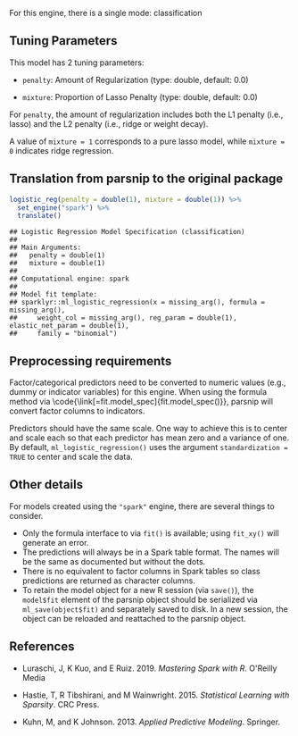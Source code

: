 


For this engine, there is a single mode: classification

## Tuning Parameters



This model has 2 tuning parameters:

- `penalty`: Amount of Regularization (type: double, default: 0.0)

- `mixture`: Proportion of Lasso Penalty (type: double, default: 0.0)

For `penalty`, the amount of regularization includes both the L1 penalty (i.e., lasso) and the L2 penalty (i.e., ridge or weight decay). 

A value of `mixture = 1` corresponds to a pure lasso model, while `mixture = 0` indicates ridge regression.

## Translation from parsnip to the original package


```r
logistic_reg(penalty = double(1), mixture = double(1)) %>% 
  set_engine("spark") %>% 
  translate()
```

```
## Logistic Regression Model Specification (classification)
## 
## Main Arguments:
##   penalty = double(1)
##   mixture = double(1)
## 
## Computational engine: spark 
## 
## Model fit template:
## sparklyr::ml_logistic_regression(x = missing_arg(), formula = missing_arg(), 
##     weight_col = missing_arg(), reg_param = double(1), elastic_net_param = double(1), 
##     family = "binomial")
```

## Preprocessing requirements


Factor/categorical predictors need to be converted to numeric values (e.g., dummy or indicator variables) for this engine. When using the formula method via \\code{\\link[=fit.model_spec]{fit.model_spec()}}, parsnip will convert factor columns to indicators.


Predictors should have the same scale. One way to achieve this is to center and 
scale each so that each predictor has mean zero and a variance of one.
By default, `ml_logistic_regression()` uses the argument `standardization = TRUE` to center and scale the data. 

## Other details


For models created using the `"spark"` engine, there are several things to consider. 

* Only the formula interface to via `fit()` is available; using `fit_xy()` will generate an error. 
* The predictions will always be in a Spark table format. The names will be the same as documented but without the dots. 
* There is no equivalent to factor columns in Spark tables so class predictions are returned as character columns. 
* To retain the model object for a new R session (via `save()`), the `model$fit` element of the parsnip object should be serialized via `ml_save(object$fit)` and separately saved to disk. In a new session, the object can be reloaded and reattached to the parsnip object.

## References

 - Luraschi, J, K Kuo, and E Ruiz. 2019. _Mastering Spark with R_. O'Reilly Media
 
 - Hastie, T, R Tibshirani, and M Wainwright. 2015. _Statistical Learning with Sparsity_. CRC Press.
 
 - Kuhn, M, and K Johnson. 2013. _Applied Predictive Modeling_. Springer.

